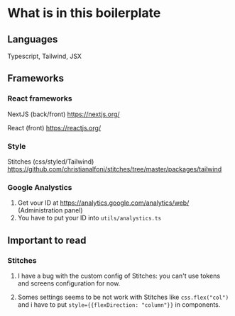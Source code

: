 # What is in this boilerplate

## Languages

Typescript,
Tailwind,
JSX

## Frameworks

### React frameworks

NextJS (back/front) <https://nextjs.org/>

React (front) <https://reactjs.org/>

### Style

Stitches (css/styled/Tailwind) <https://github.com/christianalfoni/stitches/tree/master/packages/tailwind>

### Google Analystics

1. Get vour ID at <https://analytics.google.com/analytics/web/> (Administration panel)
2. You have to put your ID into `utils/analystics.ts`

## Important to read

### Stitches

1. I have a bug with the custom config of Stitches: you can't use tokens and screens configuration for now.

2. Somes settings seems to be not work with Stitches like `css.flex("col")` and i have to put `style={{flexDirection: "column"}}` in components.
